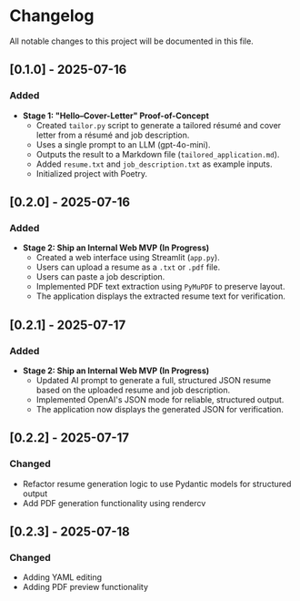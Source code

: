 # Changelog

All notable changes to this project will be documented in this file.

## [0.1.0] - 2025-07-16

### Added
- **Stage 1: "Hello–Cover-Letter" Proof-of-Concept**
  - Created `tailor.py` script to generate a tailored résumé and cover letter from a résumé and job description.
  - Uses a single prompt to an LLM (gpt-4o-mini).
  - Outputs the result to a Markdown file (`tailored_application.md`).
  - Added `resume.txt` and `job_description.txt` as example inputs.
  - Initialized project with Poetry.

## [0.2.0] - 2025-07-16

### Added
- **Stage 2: Ship an Internal Web MVP (In Progress)**
  - Created a web interface using Streamlit (`app.py`).
  - Users can upload a resume as a `.txt` or `.pdf` file.
  - Users can paste a job description.
  - Implemented PDF text extraction using `PyMuPDF` to preserve layout.
  - The application displays the extracted resume text for verification.

## [0.2.1] - 2025-07-17

### Added
- **Stage 2: Ship an Internal Web MVP (In Progress)**
  - Updated AI prompt to generate a full, structured JSON resume based on the uploaded resume and job description.
  - Implemented OpenAI's JSON mode for reliable, structured output.
  - The application now displays the generated JSON for verification.

## [0.2.2] - 2025-07-17

### Changed
- Refactor resume generation logic to use Pydantic models for structured output
- Add PDF generation functionality using rendercv

## [0.2.3] - 2025-07-18

### Changed
- Adding YAML editing
- Adding PDF preview functionality